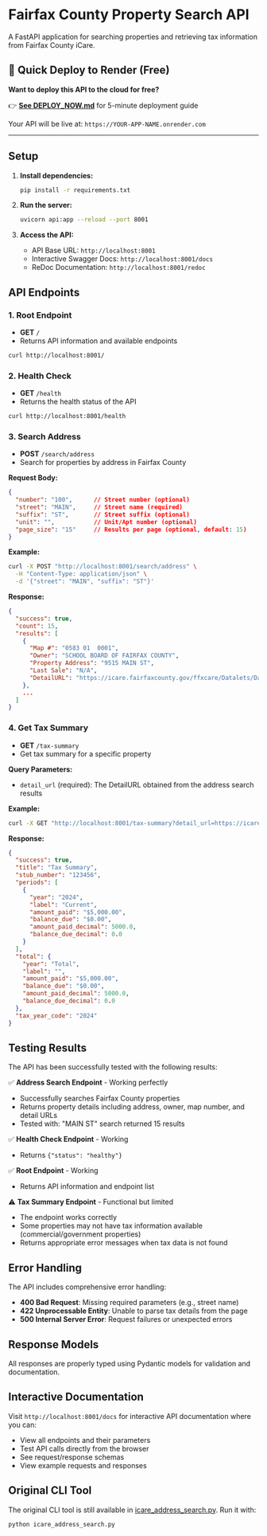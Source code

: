 # Fairfax County Property Search API

A FastAPI application for searching properties and retrieving tax information from Fairfax County iCare.

## 🚀 Quick Deploy to Render (Free)

**Want to deploy this API to the cloud for free?**

👉 **[See DEPLOY_NOW.md](DEPLOY_NOW.md)** for 5-minute deployment guide

Your API will be live at: `https://YOUR-APP-NAME.onrender.com`

---

## Setup

1. **Install dependencies:**
   ```bash
   pip install -r requirements.txt
   ```

2. **Run the server:**
   ```bash
   uvicorn api:app --reload --port 8001
   ```

3. **Access the API:**
   - API Base URL: `http://localhost:8001`
   - Interactive Swagger Docs: `http://localhost:8001/docs`
   - ReDoc Documentation: `http://localhost:8001/redoc`

## API Endpoints

### 1. Root Endpoint
- **GET** `/`
- Returns API information and available endpoints

```bash
curl http://localhost:8001/
```

### 2. Health Check
- **GET** `/health`
- Returns the health status of the API

```bash
curl http://localhost:8001/health
```

### 3. Search Address
- **POST** `/search/address`
- Search for properties by address in Fairfax County

**Request Body:**
```json
{
  "number": "100",      // Street number (optional)
  "street": "MAIN",     // Street name (required)
  "suffix": "ST",       // Street suffix (optional)
  "unit": "",           // Unit/Apt number (optional)
  "page_size": "15"     // Results per page (optional, default: 15)
}
```

**Example:**
```bash
curl -X POST "http://localhost:8001/search/address" \
  -H "Content-Type: application/json" \
  -d '{"street": "MAIN", "suffix": "ST"}'
```

**Response:**
```json
{
  "success": true,
  "count": 15,
  "results": [
    {
      "Map #": "0583 01  0001",
      "Owner": "SCHOOL BOARD OF FAIRFAX COUNTY",
      "Property Address": "9515 MAIN ST",
      "Last Sale": "N/A",
      "DetailURL": "https://icare.fairfaxcounty.gov/ffxcare/Datalets/Datalet.aspx?sIndex=0&idx=1"
    },
    ...
  ]
}
```

### 4. Get Tax Summary
- **GET** `/tax-summary`
- Get tax summary for a specific property

**Query Parameters:**
- `detail_url` (required): The DetailURL obtained from the address search results

**Example:**
```bash
curl -X GET "http://localhost:8001/tax-summary?detail_url=https://icare.fairfaxcounty.gov/ffxcare/Datalets/Datalet.aspx?sIndex=0&idx=1"
```

**Response:**
```json
{
  "success": true,
  "title": "Tax Summary",
  "stub_number": "123456",
  "periods": [
    {
      "year": "2024",
      "label": "Current",
      "amount_paid": "$5,000.00",
      "balance_due": "$0.00",
      "amount_paid_decimal": 5000.0,
      "balance_due_decimal": 0.0
    }
  ],
  "total": {
    "year": "Total",
    "label": "",
    "amount_paid": "$5,000.00",
    "balance_due": "$0.00",
    "amount_paid_decimal": 5000.0,
    "balance_due_decimal": 0.0
  },
  "tax_year_code": "2024"
}
```

## Testing Results

The API has been successfully tested with the following results:

✅ **Address Search Endpoint** - Working perfectly
- Successfully searches Fairfax County properties
- Returns property details including address, owner, map number, and detail URLs
- Tested with: "MAIN ST" search returned 15 results

✅ **Health Check Endpoint** - Working
- Returns `{"status": "healthy"}`

✅ **Root Endpoint** - Working
- Returns API information and endpoint list

⚠️ **Tax Summary Endpoint** - Functional but limited
- The endpoint works correctly
- Some properties may not have tax information available (commercial/government properties)
- Returns appropriate error messages when tax data is not found

## Error Handling

The API includes comprehensive error handling:

- **400 Bad Request**: Missing required parameters (e.g., street name)
- **422 Unprocessable Entity**: Unable to parse tax details from the page
- **500 Internal Server Error**: Request failures or unexpected errors

## Response Models

All responses are properly typed using Pydantic models for validation and documentation.

## Interactive Documentation

Visit `http://localhost:8001/docs` for interactive API documentation where you can:
- View all endpoints and their parameters
- Test API calls directly from the browser
- See request/response schemas
- View example requests and responses

## Original CLI Tool

The original CLI tool is still available in [icare_address_search.py](icare_address_search.py). Run it with:

```bash
python icare_address_search.py
```
